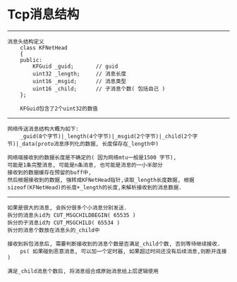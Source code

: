 # Tcp消息结构 #

***
	消息头结构定义
	    class KFNetHead
    	{
   		public:
        	KFGuid _guid;		// guid
        	uint32 _length;		// 消息长度
        	uint16 _msgid;		// 消息类型
        	uint16 _child;		// 子消息个数( 包括自己 )
    	};

		KFGuid包含了2个uint32的数值

		
	
***
	网络传送消息结构大概为如下:
		_guid(8个字节)|_length(4个字节)|_msgid(2个字节)|_child(2个字节)|_data(proto消息序列化的数据, 长度保存在_length中) 

	网络端接收到的数据长度是不确定的( 因为网络mtu一般是1500 字节), 
	可能是1条完整消息, 可能是n条消息, 也可能是消息的一小半部分
	接收到的数据缓存在预留的buff中, 
	然后根据接收到的数据, 强转成KFNetHead指针,读取_length长度数据, 根据sizeof(KFNetHead)的长度+_length的长度,来解析接收到的消息数据.


***
	如果是很大的消息, 会拆分很多个小消息分别发送.
	拆分的消息头id为 CUT_MSGCHILDBEGIN( 65535 )
	拆分的子消息id为 CUT_MSGCHILD( 65534 )
	拆分的消息个数放在消息头的_child中
	
	接收到拆包消息后, 需要判断接收到的消息个数是否满足_child个数, 否则等待继续接收.
		ps( 如果碰到恶意消息, 可以加一个定时器, 如果超过时间还没有后续消息,则断开连接 )

	满足_child消息个数后, 将消息组合成原始消息给上层逻辑使用